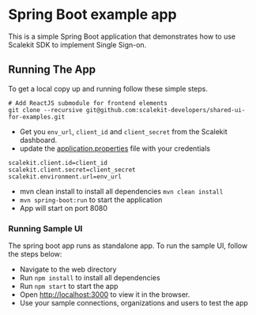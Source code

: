 # Spring Boot example app

This is a simple Spring Boot application that demonstrates how to use Scalekit SDK to implement Single Sign-on.

## Running The App

To get a local copy up and running follow these simple steps.

```
# Add ReactJS submodule for frontend elements 
git clone --recursive git@github.com:scalekit-developers/shared-ui-for-examples.git
```


 - Get you ```env_url```, ```client_id``` and ```client_secret``` from the Scalekit dashboard.
 - update the [application.properties](https://github.com/scalekit-inc/scalekit-spring-boot-example/blob/main/src/main/resources/application.properties) file with your credentials
```
scalekit.client.id=client_id
scalekit.client.secret=client_secret
scalekit.environment.url=env_url
```

 - mvn clean install to install all dependencies
``mvn clean install``
 - ``mvn spring-boot:run`` to start the application
- App will start on port 8080



### Running Sample UI
The spring boot app runs as standalone app. To run the sample UI, follow the steps below:

- Navigate to the web directory
- Run ``npm install`` to install all dependencies
- Run ``npm start`` to start the app
- Open [http://localhost:3000](http://localhost:3000) to view it in the browser.
- Use your sample connections, organizations and users to test the app
